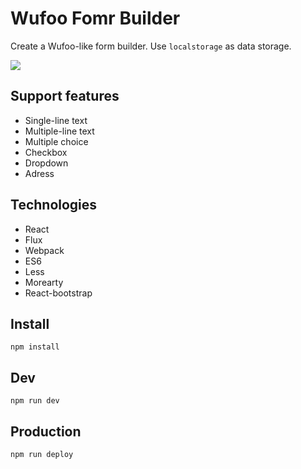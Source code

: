 # Wufoo Fomr Builder

Create a Wufoo-like form builder. Use `localstorage` as data storage.

![](https://camo.githubusercontent.com/5cb43aa0609a9761b0cb7c82c93d4379c260677b/687474703a2f2f692e696d6775722e636f6d2f69586e7034706f2e706e67)

## Support features
* Single-line text
* Multiple-line text
* Multiple choice
* Checkbox
* Dropdown
* Adress

## Technologies
* React
* Flux
* Webpack
* ES6
* Less
* Morearty
* React-bootstrap

## Install
`npm install`

## Dev
`npm run dev`

## Production
`npm run deploy`
